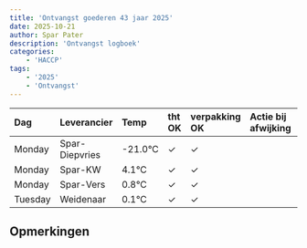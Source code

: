 ```yaml
---
title: 'Ontvangst goederen 43 jaar 2025'
date: 2025-10-21
author: Spar Pater
description: 'Ontvangst logboek'
categories:
    - 'HACCP'
tags:
    - '2025'
    - 'Ontvangst'
---
```

| Dag | Leverancier | Temp | tht OK | verpakking OK | Actie bij afwijking | Controle door |
|:---|:---|:---|:---|:---|:---|:---|
| Monday | Spar-Diepvries | -21.0°C | &check; | &check; | | DPater |
| Monday | Spar-KW | 4.1°C | &check; | &check; | | DPater |
| Monday | Spar-Vers | 0.8°C | &check; | &check; | | DPater |
| Tuesday | Weidenaar | 0.1°C | &check; | &check; | | DPater |

## Opmerkingen


